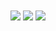 <a>
<img align="center" src="https://lanyard.cnrad.dev/api/938557606820204625" href="https://discord.com/users/938557606820204625" />
<img align="center" src="https://lanyard.cnrad.dev/api/750781478991954031" />
</a>

<a href="https://github.com/ItsJustJoshDev">
  <img align="center" src="https://github-readme-stats.vercel.app/api/top-langs/?username=itsjustjoshdev&layout=compact&theme=dark" />
</a>

